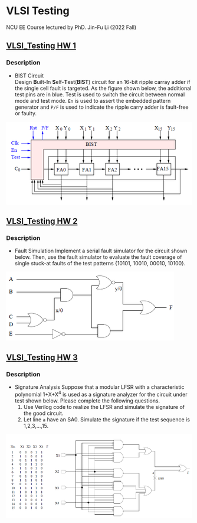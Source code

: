 # VLSI Testing 
NCU EE Course lectured by PhD. Jin-Fu Li (2022 Fall)

## [VLSI_Testing HW 1](https://github.com/minsheng0503/VLSI-Testing/tree/main/HW1)
### Description
- BIST Circuit    
    Design **B**uilt-**I**n **S**elf-**T**est(**BIST**) circuit for an 16-bit ripple carray adder if the single cell fault is targeted. As the figure shown below, the additional test pins are in blue. Test is used to switch the circuit between normal mode and test mode. `En` is used to assert the embedded pattern generator and `P/F` is used to indicate the ripple carry adder is fault-free or faulty.     

![BIST](<https://github.com/minsheng0503/VLSI-Testing/blob/main/HW1/BIST.png> "BIST")   
    
## [VLSI_Testing HW 2](https://github.com/minsheng0503/VLSI-Testing/tree/main/HW2)
### Description
- Fault Simulation
    Implement a serial fault simulator for the circuit shown below. Then, use the fault simulator to evaluate the fault coverage of single stuck-at faults of the test patterns {10101, 10010, 00010, 10100}.

![Fault_Sim](<https://github.com/minsheng0503/VLSI-Testing/blob/main/HW2/fault_sim.png> "Fault_Sim")

## [VLSI_Testing HW 3](https://github.com/minsheng0503/VLSI-Testing/tree/main/HW3)
### Description
- Signature Analysis
    Suppose that a modular LFSR with a characteristic polynomial 1+X+X<sup>4</sup> is used as a signature analyzer for the circuit under test shown below. Please complete the following questions.
    1. Use Verilog code to realize the LFSR and simulate the signature of the good circuit.  
    2. Let line `a` have an SA0. Simulate the signature if the test sequence is 1,2,3,...,15.   

![Signature](<https://github.com/minsheng0503/VLSI-Testing/blob/main/HW3/signature.png> "Signature")
